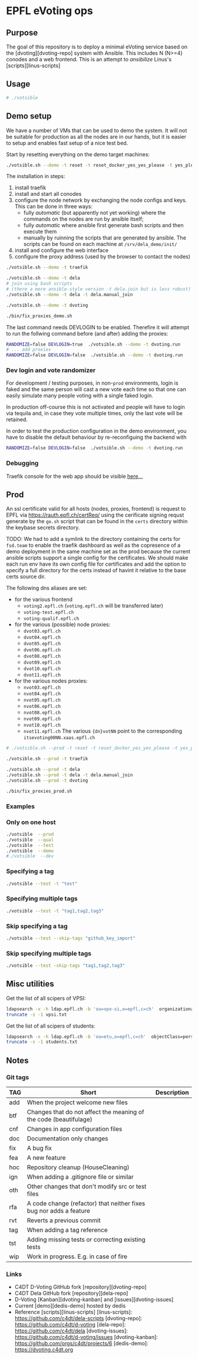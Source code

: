 # EPFL eVoting ops

## Purpose

The goal of this repository is to deploy a minimal eVoting service based on 
the [dvoting][dvoting-repo] system with Ansible. This includes N (N>=4) conodes and a web frontend.
This is an attempt to _ansibilize_ Linus's [scripts][linus-scripts]

## Usage

```bash
# ./votsible
```

## Demo setup
We have a number of VMs that can be used to demo the system. It will not be 
suitable for production as all the nodes are in our hands, but it is easier
to setup and enables fast setup of a nice test bed.

Start by resetting everything on the demo target machines:

```bash
./votsible.sh --demo -t reset -t reset_docker_yes_yes_please -t yes_please_reset_docker_volumes_too
```

The installation in steps:
 1. install traefik
 2. install and start all conodes
 3. configure the node network by exchanging the node configs and keys. This
    can be done in three ways:
    * fully _automatic_ (but apparently not yet working) where the commands
      on the nodes are run by ansible itself;
    * fully _automatic_ where ansible first generate bash scripts and then
      execute them
    * manually by ruinning the scripts that are generated by ansible. The
      scripts can be found on each machine at `/srv/dela_demo/init/`
 4. install and configure the web interface
 5. configure the proxy address (used by the browser to contact the nodes)

```bash
./votsible.sh --demo -t traefik

./votsible.sh --demo -t dela
# join using bash scripts
# (there a more ansible-style version -t dela.join but is less robust)
./votsible.sh --demo -t dela -t dela.manual_join

./votsible.sh --demo -t dvoting

./bin/fix_proxies_demo.sh
```

The last command needs DEVLOGIN to be enabled. Therefire it will attempt to
run the follwing command before (and after) adding the proxies:

```bash
RANDOMIZE=false DEVLOGIN=true  ./votsible.sh --demo -t dvoting.run
# ... add proxies
RANDOMIZE=false DEVLOGIN=false  ./votsible.sh --demo -t dvoting.run
```

### Dev login and vote randomizer
For development / testing purposes, in non-`prod` environments, login is faked
and the same person will cast a new vote each time so that one can easily
simulate many people voting with a single faked login.

In production off-course this is not activated and people will have to login
via tequila and, in case they vote multiple times, only the last vote will 
be retained.

In order to test the production configuration in the demo environment, you have
to disable the default behaviour by re-reconfiguing the backend with

```bash
RANDOMIZE=false DEVLOGIN=false  ./votsible.sh --demo -t dvoting.run
```

### Debugging
Traefik console for the web app should be visible [here](https://evtraefik.fsd.team/dashboard)__

## Prod
An ssl certificate valid for all hosts (nodes, proxies, frontend) is request to
EPFL via https://rauth.epfl.ch/certReq/ using the cerificate signing requst
generate by the `go.sh` script that can be found in the `certs` directory within
the keybase secrets directory.

TODO: We had to add a symlink to the directory containing the certs for 
`fsd.team` to enable the traefik dashboard as well as the copresence of a demo 
deployment in the same machine set as the prod because the current ansible
scripts support a single config for the certificates. We should make each 
run env have its own config file for certificates and add the option to specify
a full directory for the certs instead of havint it relative to the base certs
source dir.

The following dns aliases are set:
 * for the various frontend
   - `voting2.epfl.ch` (`voting.epfl.ch` will be transferred later)
   - `voting-test.epfl.ch`
   - `voting-qualif.epfl.ch`
 * for the various (possible) node proxies:
   - `dvot03.epfl.ch`
   - `dvot04.epfl.ch`
   - `dvot05.epfl.ch`
   - `dvot06.epfl.ch`
   - `dvot08.epfl.ch`
   - `dvot09.epfl.ch`
   - `dvot10.epfl.ch`
   - `dvot11.epfl.ch`
 * for the various nodes proxies:
   - `nvot03.epfl.ch`
   - `nvot04.epfl.ch`
   - `nvot05.epfl.ch`
   - `nvot06.epfl.ch`
   - `nvot08.epfl.ch`
   - `nvot09.epfl.ch`
   - `nvot10.epfl.ch`
   - `nvot11.epfl.ch`
The various `{dn}votNN` point to the corresponding `itsevoting00NN.xaas.epfl.ch`

```bash
# ./votsible.sh --prod -t reset -t reset_docker_yes_yes_please -t yes_please_reset_docker_volumes_too

./votsible.sh --prod -t traefik

./votsible.sh --prod -t dela
./votsible.sh --prod -t dela -t dela.manual_join
./votsible.sh --prod -t dvoting

./bin/fix_proxies_prod.sh

```


### Examples

### Only on one host

```bash
./votsible  --prod
./votsible  --qual
./votsible  --test
./votsible  --demo
#./votsible  --dev
```

### Specifying a tag

```bash
./votsible --test -t "test"
```

### Specifying multiple tags

```bash
./votsible --test -t "tag1,tag2,tag3"
```

### Skip specifying a tag

```bash
./votsible --test --skip-tags "github_key_import"
```

### Skip specifying multiple tags

```bash
./votsible --test -skip-tags "tag1,tag2,tag3"
```


## Misc utilities
Get the list of all scipers of VPSI:
```bash
ldapsearch -x -h ldap.epfl.ch -b 'ou=vpo-si,o=epfl,c=ch'  organizationalStatus=Personnel uniqueIdentifier | awk '/^uniqueIdentifier/{print $2;}' | sort -u >  vpsi.txt
truncate -s -1 vpsi.txt
```

Get the list of all scipers of students:
```bash
ldapsearch -x -h ldap.epfl.ch -b 'ou=etu,o=epfl,c=ch'  objectClass=person uniqueIdentifier | awk '/^uniqueIdentifier/{print $2;}' > students.txt
truncate -s -1 students.txt
```


## Notes

### Git tags
| TAG | Short | Description |
| --- | ----- | ----------- |
| add | When the project welcome new files
| btf | Changes that do not affect the meaning of the code (beautifulage)
| cnf | Changes in app configuration files
| doc | Documentation only changes
| fix | A bug fix
| fea | A new feature
| hoc | Repository cleanup (HouseCleaning)
| ign | When adding a .gitignore file or similar
| oth | Other changes that don't modify src or test files
| rfa | A code change (refactor) that neither fixes bug nor adds a feature
| rvt | Reverts a previous commit
| tag | When adding a tag reference
| tst | Adding missing tests or correcting existing tests
| wip | Work in progress. E.g. in case of fire

### Links
 * C4DT D-Voting GitHub fork [repository][dvoting-repo]
 * C4DT Dela GitHub fork [repository][dela-repo]
 * D-Voting [Kanban][dvoting-kanban] and [issues][dvoting-issues]
 * Current [demo][dedis-demo] hosted by dedis
 * Reference [scripts][linus-scripts]
[linus-scripts]: https://github.com/c4dt/dela-scripts
[dvoting-repo]: https://github.com/c4dt/d-voting
[dela-repo]: https://github.com/c4dt/dela
[dvoting-issues]: https://github.com/c4dt/d-voting/issues
[dvoting-kanban]: https://github.com/orgs/c4dt/projects/6
[dedis-demo]: https://dvoting.c4dt.org


